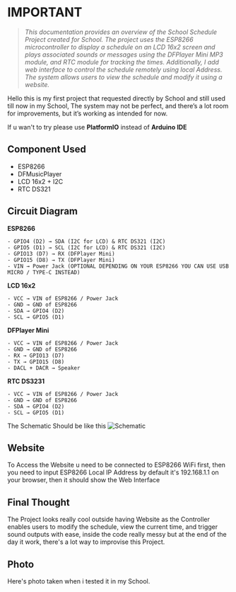 # IMPORTANT 
> *This documentation provides an overview of the School Schedule Project created for School. The project uses the ESP8266 microcontroller to display a schedule on an LCD 16x2 screen and plays associated sounds or messages using the DFPlayer Mini MP3 module, and RTC module for tracking the times. Additionally, I add web interface to control the schedule remotely using local Address. The system allows users to view the schedule and modify it using a website.*

Hello this is my first project that requested directly by School and still used till now in my School, The system may not be perfect, and there’s a lot room for improvements, but it’s working as intended for now.

If u wan't to try please use **PlatformIO** instead of **Arduino IDE**

## Component Used
- ESP8266
- DFMusicPlayer
- LCD 16x2 + I2C
- RTC DS321

## Circuit Diagram
**ESP8266**

    - GPIO4 (D2) → SDA (I2C for LCD) & RTC DS321 (I2C)
    - GPIO5 (D1) → SCL (I2C for LCD) & RTC DS321 (I2C)
    - GPIO13 (D7) → RX (DFPlayer Mini)
    - GPIO15 (D8) → TX (DFPlayer Mini)
    - VIN → Power Jack (OPTIONAL DEPENDING ON YOUR ESP8266 YOU CAN USE USB MICRO / TYPE-C INSTEAD)

**LCD 16x2**

    - VCC → VIN of ESP8266 / Power Jack
    - GND → GND of ESP8266
    - SDA → GPIO4 (D2)
    - SCL → GPIO5 (D1)

**DFPlayer Mini**

    - VCC → VIN of ESP8266 / Power Jack
    - GND → GND of ESP8266
    - RX → GPIO13 (D7)
    - TX → GPIO15 (D8)
    - DACL + DACR → Speaker

**RTC DS3231**

    - VCC → VIN of ESP8266 / Power Jack
    - GND → GND of ESP8266
    - SDA → GPIO4 (D2)
    - SCL → GPIO5 (D1)

The Schematic Should be like this
![Schematic](https://i.imgur.com/I0TyYPp.png)

## Website

To Access the Website u need to be connected to ESP8266 WiFi first, then you need to input ESP8266 Local IP Address by default it's 192.168.1.1 on your browser, then it should show the Web Interface

## Final Thought

The Project looks really cool outside having Website as the Controller enables users to modify the schedule, view the current time, and trigger sound outputs with ease, inside the code really messy but at the end of the day it work, there's a lot way to improvise this Project.

## Photo

Here's photo taken when i tested it in my School. 
